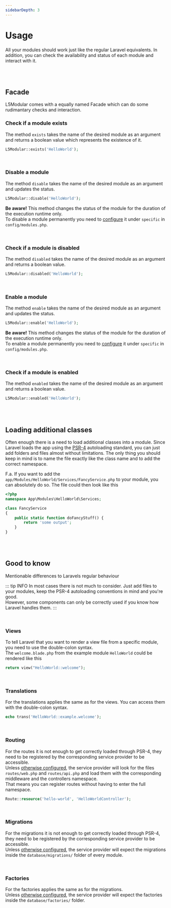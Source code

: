 ```yaml
---
sidebarDepth: 3
---
```


# Usage

All your modules should work just like the regular Laravel equivalents.
In addition, you can check the availability and status of each module and interact with it.

<br>
<br>

## Facade

L5Modular comes with a equally named Facade which can do some rudimantary checks and interaction.

### Check if a module exists

The method `exists` takes the name of the desired module as an argument and returns a boolean value which represents the existence of it.

```php
L5Modular::exists('HelloWorld');
```

<br>

### Disable a module

The method `disable` takes the name of the desired module as an argument and updates the status.  

```php
L5Modular::disable('HelloWorld');
```
**Be aware!** This method changes the status of the module for the duration of the execution runtime only.  
To disable a module permanently you need to [configure](/configuration/#disable-a-module) it under `specific` in `config/modules.php`.

<br>

### Check if a module is disabled

The method `disabled` takes the name of the desired module as an argument and returns a boolean value.

```php
L5Modular::disabled('HelloWorld');
```

<br>

### Enable a module

The method `enable` takes the name of the desired module as an argument and updates the status.  

```php
L5Modular::enable('HelloWorld');
```
**Be aware!** This method changes the status of the module for the duration of the execution runtime only.  
To enable a module permanently you need to [configure](/configuration/#disable-a-module) it under `specific` in `config/modules.php`.

<br>

### Check if a module is enabled

The method `enabled` takes the name of the desired module as an argument and returns a boolean value.

```php
L5Modular::enabled('HelloWorld');
```

<br>
<br>

## Loading additional classes

Often enough there is a need to load additional classes into a module. Since Laravel loads the app using the [PSR-4](http://www.php-fig.org/psr/psr-4/) autoloading standard, you can just add folders and files almost without limitations. The only thing you should keep in mind is to name the file exactly like the class name and to add the correct namespace.

F.a. If you want to add the `app/Modules/HelloWorld/Services/FancyService.php` to your module, you can absolutely do so. The file could then look like this

```php
<?php
namespace App\Modules\HelloWorld\Services;

class FancyService
{
    public static function doFancyStuff() {
        return 'some output';
    }
}
```

<br>
<br>

## Good to know
Mentionable differences to Laravels regular behaviour

::: tip INFO
In most cases there is not much to consider. Just add files to your modules, keep the PSR-4 autoloading conventions in mind and you're good.  
However, some components can only be correctly used if you know how Laravel handles them.
:::

<br>

### Views

To tell Laravel that you want to render a view file from a specific module, you need to use the double-colon syntax.  
The `welcome.blade.php` from the example module `HelloWorld` could be rendered like this

```php
return view("HelloWorld::welcome");
```

<br>

### Translations

For the translations applies the same as for the views. You can access them with the double-colon syntax.

```php
echo trans('HelloWorld::example.welcome');
```

<br>

### Routing

For the routes it is not enough to get correctly loaded through PSR-4, they need to be registered by the corresponding service provider to be accessible.  
Unless [otherwise configured](/configuration/), the service provider will look for the files `routes/web.php` and `routes/api.php` and load them with the corresponding middleware and the controllers namespace.  
That means you can register routes without having to enter the full namespace.

```php
Route::resource('hello-world', 'HelloWorldController');
```

<br>

### Migrations

For the migrations it is not enough to get correctly loaded through PSR-4, they need to be registered by the corresponding service provider to be accessible.  
Unless [otherwise configured](/configuration/), the service provider will expect the migrations inside the `database/migrations/` folder of every module.

<br>

### Factories

For the factories applies the same as for the migrations.  
Unless [otherwise configured](/configuration/), the service provider will expect the factories inside the `database/factories/` folder.
